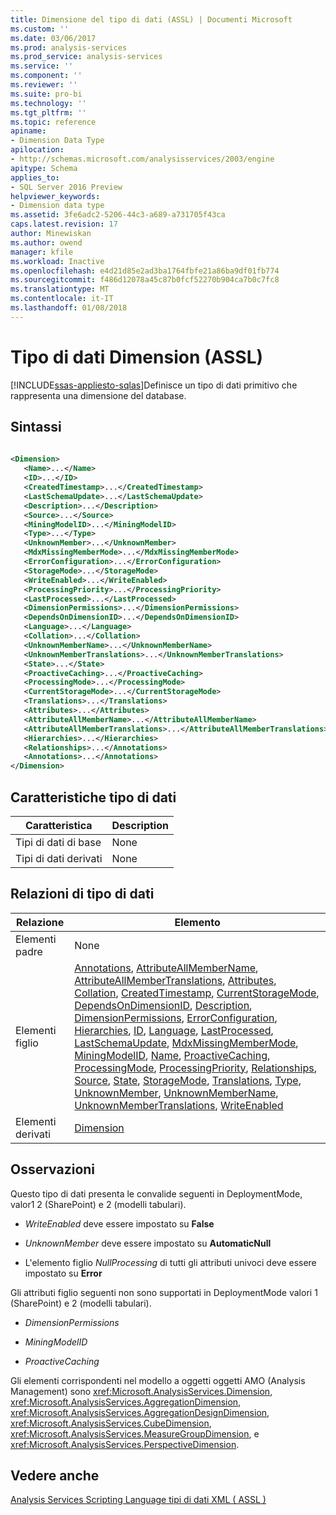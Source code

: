 ```yaml
---
title: Dimensione del tipo di dati (ASSL) | Documenti Microsoft
ms.custom: ''
ms.date: 03/06/2017
ms.prod: analysis-services
ms.prod_service: analysis-services
ms.service: ''
ms.component: ''
ms.reviewer: ''
ms.suite: pro-bi
ms.technology: ''
ms.tgt_pltfrm: ''
ms.topic: reference
apiname:
- Dimension Data Type
apilocation:
- http://schemas.microsoft.com/analysisservices/2003/engine
apitype: Schema
applies_to:
- SQL Server 2016 Preview
helpviewer_keywords:
- Dimension data type
ms.assetid: 3fe6adc2-5206-44c3-a689-a731705f43ca
caps.latest.revision: 17
author: Minewiskan
ms.author: owend
manager: kfile
ms.workload: Inactive
ms.openlocfilehash: e4d21d85e2ad3ba1764fbfe21a86ba9df01fb774
ms.sourcegitcommit: f486d12078a45c87b0fcf52270b904ca7b0c7fc8
ms.translationtype: MT
ms.contentlocale: it-IT
ms.lasthandoff: 01/08/2018
---
```

# <a name="dimension-data-type-assl"></a>Tipo di dati Dimension (ASSL)
[!INCLUDE[ssas-appliesto-sqlas](../../../includes/ssas-appliesto-sqlas.md)]Definisce un tipo di dati primitivo che rappresenta una dimensione del database.  
  
## <a name="syntax"></a>Sintassi  
  
```xml  
  
<Dimension>  
   <Name>...</Name>  
   <ID>...</ID>  
   <CreatedTimestamp>...</CreatedTimestamp>  
   <LastSchemaUpdate>...</LastSchemaUpdate>  
   <Description>...</Description>  
   <Source>...</Source>  
   <MiningModelID>...</MiningModelID>  
   <Type>...</Type>  
   <UnknownMember>...</UnknownMember>  
   <MdxMissingMemberMode>...</MdxMissingMemberMode>  
   <ErrorConfiguration>...</ErrorConfiguration>  
   <StorageMode>...</StorageMode>  
   <WriteEnabled>...</WriteEnabled>  
   <ProcessingPriority>...</ProcessingPriority>  
   <LastProcessed>...</LastProcessed>  
   <DimensionPermissions>...</DimensionPermissions>  
   <DependsOnDimensionID>...</DependsOnDimensionID>  
   <Language>...</Language>  
   <Collation>...</Collation>  
   <UnknownMemberName>...</UnknownMemberName>  
   <UnknownMemberTranslations>...</UnknownMemberTranslations>  
   <State>...</State>  
   <ProactiveCaching>...</ProactiveCaching>  
   <ProcessingMode>...</ProcessingMode>  
   <CurrentStorageMode>...</CurrentStorageMode>  
   <Translations>...</Translations>  
   <Attributes>...</Attributes>  
   <AttributeAllMemberName>...</AttributeAllMemberName>  
   <AttributeAllMemberTranslations>...</AttributeAllMemberTranslations>  
   <Hierarchies>...</Hierarchies>  
   <Relationships>...</Annotations>  
   <Annotations>...</Annotations>  
</Dimension>  
```  
  
## <a name="data-type-characteristics"></a>Caratteristiche tipo di dati  
  
|Caratteristica|Description|  
|--------------------|-----------------|  
|Tipi di dati di base|None|  
|Tipi di dati derivati|None|  
  
## <a name="data-type-relationships"></a>Relazioni di tipo di dati  
  
|Relazione|Elemento|  
|------------------|-------------|  
|Elementi padre|None|  
|Elementi figlio|[Annotations](../../../analysis-services/scripting/collections/annotations-element-assl.md), [AttributeAllMemberName](../../../analysis-services/scripting/properties/attributeallmembername-element-assl.md), [AttributeAllMemberTranslations](../../../analysis-services/scripting/collections/attributeallmembertranslations-element-assl.md), [Attributes](../../../analysis-services/scripting/collections/attributes-element-assl.md), [Collation](../../../analysis-services/scripting/properties/collation-element-assl.md), [CreatedTimestamp](../../../analysis-services/scripting/properties/createdtimestamp-element-assl.md), [CurrentStorageMode](../../../analysis-services/scripting/properties/currentstoragemode-element-assl.md), [DependsOnDimensionID](../../../analysis-services/scripting/properties/dependsondimensionid-element-assl.md), [Description](../../../analysis-services/scripting/properties/description-element-assl.md), [DimensionPermissions](../../../analysis-services/scripting/collections/dimensionpermissions-element-assl.md), [ErrorConfiguration](../../../analysis-services/scripting/objects/errorconfiguration-element-assl.md), [Hierarchies](../../../analysis-services/scripting/collections/hierarchies-element-assl.md), [ID](../../../analysis-services/scripting/properties/id-element-assl.md), [Language](../../../analysis-services/scripting/properties/language-element-assl.md), [LastProcessed](../../../analysis-services/scripting/properties/lastprocessed-element-assl.md), [LastSchemaUpdate](../../../analysis-services/scripting/properties/lastschemaupdate-element-assl.md), [MdxMissingMemberMode](../../../analysis-services/scripting/properties/mdxmissingmembermode-element-assl.md), [MiningModelID](../../../analysis-services/scripting/properties/miningmodelid-element-assl.md), [Name](../../../analysis-services/scripting/properties/name-element-assl.md), [ProactiveCaching](../../../analysis-services/scripting/objects/proactivecaching-element-assl.md), [ProcessingMode](../../../analysis-services/scripting/properties/processingmode-element-assl.md), [ProcessingPriority](../../../analysis-services/scripting/properties/processingpriority-element-assl.md), [Relationships](../../../analysis-services/scripting/collections/relationships-element-assl.md), [Source](../../../analysis-services/scripting/properties/source-element-binding-assl.md), [State](../../../analysis-services/scripting/properties/state-element-assl.md), [StorageMode](../../../analysis-services/scripting/properties/storagemode-element-assl.md), [Translations](../../../analysis-services/scripting/collections/translations-element-assl.md), [Type](../../../analysis-services/scripting/properties/type-element-dimension-assl.md), [UnknownMember](../../../analysis-services/scripting/properties/unknownmember-element-assl.md), [UnknownMemberName](../../../analysis-services/scripting/properties/unknownmembername-element-assl.md), [UnknownMemberTranslations](../../../analysis-services/scripting/collections/unknownmembertranslations-element-assl.md), [WriteEnabled](../../../analysis-services/scripting/properties/writeenabled-element-assl.md)|  
|Elementi derivati|[Dimension](../../../analysis-services/scripting/objects/dimension-element-assl.md)|  
  
## <a name="remarks"></a>Osservazioni  
 Questo tipo di dati presenta le convalide seguenti in DeploymentMode, valor1 2 (SharePoint) e 2 (modelli tabulari).  
  
-   *WriteEnabled* deve essere impostato su **False**  
  
-   *UnknownMember* deve essere impostato su **AutomaticNull**  
  
-   L'elemento figlio *NullProcessing* di tutti gli attributi univoci deve essere impostato su **Error**  
  
 Gli attributi figlio seguenti non sono supportati in DeploymentMode valori 1 (SharePoint) e 2 (modelli tabulari).  
  
-   *DimensionPermissions*  
  
-   *MiningModelID*  
  
-   *ProactiveCaching*  
  
 Gli elementi corrispondenti nel modello a oggetti oggetti AMO (Analysis Management) sono <xref:Microsoft.AnalysisServices.Dimension>, <xref:Microsoft.AnalysisServices.AggregationDimension>, <xref:Microsoft.AnalysisServices.AggregationDesignDimension>, <xref:Microsoft.AnalysisServices.CubeDimension>, <xref:Microsoft.AnalysisServices.MeasureGroupDimension>, e <xref:Microsoft.AnalysisServices.PerspectiveDimension>.  
  
## <a name="see-also"></a>Vedere anche  
 [Analysis Services Scripting Language tipi di dati XML &#40; ASSL &#41;](../../../analysis-services/scripting/data-type/analysis-services-scripting-language-xml-data-types-assl.md)  
  
  
